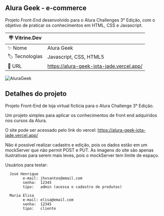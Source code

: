 ## Alura Geek - e-commerce

Projeto Front-End desenvolvido para o Alura Challenges 3° Edição, com o objetivo de praticar os conhecimentos em HTML, CSS e Javascript.

| :placard: Vitrine.Dev |     |
| -------------  | --- |
| :sparkles: Nome        | Alura Geek
| :label: Tecnologias | Javascript, CSS, HTML5
| :rocket: URL         | https://alura-geek-iota-jade.vercel.app/

<!-- Inserir imagem com a #vitrinedev ao final do link -->
![AluraGeek](https://github.com/jhxsantos/AluraGeek/assets/140883650/52d7218a-8f15-48f1-ae64-d0f94d3038fa#vitrinedev)
## Detalhes do projeto
Projeto Front-End de loja virtual fictícia para o Alura Challenge 3° Edição.

Um projeto simples para aplicar os conhecimentos de front end adquiridos nos cursos da Alura.

O site pode ser acessado pelo link do vercel: https://alura-geek-iota-jade.vercel.app/

Não é possível realizar cadastro e edição, pois os dados estão em um mockServer que não permit POST e PUT.
As imagens do site são apenas ilustrativas para serem mais leves, pois o mockServer tem limite de espaço.

Usuários para testar:

      José Henrique
            e-mail: jhxsantos@email.com
            senha:  12345
            tipo:   admin (acessa o cadastro de produtos)
            
      Maria Elisa
            e-mail: elisa@email.com
            senha:  12345
            tipo:   cliente

